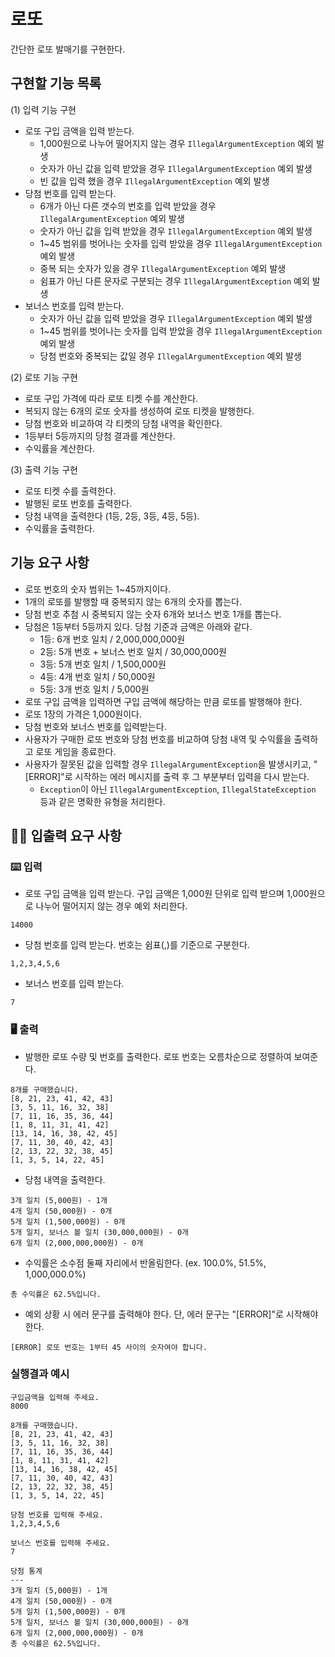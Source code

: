 # 로또
간단한 로또 발매기를 구현한다.

## 구현할 기능 목록

(1) 입력 기능 구현
- 로또 구입 금액을 입력 받는다.
    - 1,000원으로 나누어 떨어지지 않는 경우 `IllegalArgumentException` 예외 발생
    - 숫자가 아닌 값을 입력 받았을 경우 `IllegalArgumentException` 예외 발생
    - 빈 값을 입력 했을 경우 `IllegalArgumentException` 예외 발생
- 당첨 번호를 입력 받는다.
    - 6개가 아닌 다른 갯수의 번호를 입력 받았을 경우 `IllegalArgumentException` 예외 발생
    - 숫자가 아닌 값을 입력 받았을 경우 `IllegalArgumentException` 예외 발생
    - 1~45 범위를 벗어나는 숫자를 입력 받았을 경우 `IllegalArgumentException` 예외 발생
    - 중복 되는 숫자가 있을 경우 `IllegalArgumentException` 예외 발생
    - 쉼표가 아닌 다른 문자로 구분되는 경우 `IllegalArgumentException` 예외 발생
- 보너스 번호를 입력 받는다.
    - 숫자가 아닌 값을 입력 받았을 경우 `IllegalArgumentException` 예외 발생
    - 1~45 범위를 벗어나는 숫자를 입력 받았을 경우 `IllegalArgumentException` 예외 발생
    - 당첨 번호와 중복되는 값일 경우 `IllegalArgumentException` 예외 발생

(2) 로또 기능 구현
- 로또 구입 가격에 따라 로또 티켓 수를 계산한다.
- 복되지 않는 6개의 로또 숫자를 생성하여 로또 티켓을 발행한다.
- 당첨 번호와 비교하여 각 티켓의 당첨 내역을 확인한다.
- 1등부터 5등까지의 당첨 결과를 계산한다.
- 수익률을 계산한다.

(3) 출력 기능 구현
- 로또 티켓 수를 출력한다.
- 발행된 로또 번호를 출력한다.
- 당첨 내역을 출력한다 (1등, 2등, 3등, 4등, 5등).
- 수익률을 출력한다.

## 기능 요구 사항

- 로또 번호의 숫자 범위는 1~45까지이다.
- 1개의 로또를 발행할 때 중복되지 않는 6개의 숫자를 뽑는다.
- 당첨 번호 추첨 시 중복되지 않는 숫자 6개와 보너스 번호 1개를 뽑는다.
- 당첨은 1등부터 5등까지 있다. 당첨 기준과 금액은 아래와 같다.
  - 1등: 6개 번호 일치 / 2,000,000,000원 
  - 2등: 5개 번호 + 보너스 번호 일치 / 30,000,000원 
  - 3등: 5개 번호 일치 / 1,500,000원 
  - 4등: 4개 번호 일치 / 50,000원 
  - 5등: 3개 번호 일치 / 5,000원
- 로또 구입 금액을 입력하면 구입 금액에 해당하는 만큼 로또를 발행해야 한다.
- 로또 1장의 가격은 1,000원이다.
- 당첨 번호와 보너스 번호를 입력받는다.
- 사용자가 구매한 로또 번호와 당첨 번호를 비교하여 당첨 내역 및 수익률을 출력하고 로또 게임을 종료한다.
- 사용자가 잘못된 값을 입력할 경우 `IllegalArgumentException`을 발생시키고, "[ERROR]"로 시작하는 에러 메시지를 출력 후 그 부분부터 입력을 다시 받는다.
  - `Exception`이 아닌 `IllegalArgumentException`, `IllegalStateException` 등과 같은 명확한 유형을 처리한다.


## ✍🏻 입출력 요구 사항

### ⌨️ 입력
- 로또 구입 금액을 입력 받는다. 구입 금액은 1,000원 단위로 입력 받으며 1,000원으로 나누어 떨어지지 않는 경우 예외 처리한다.
```
14000
```

- 당첨 번호를 입력 받는다. 번호는 쉼표(,)를 기준으로 구분한다.
```
1,2,3,4,5,6
```

- 보너스 번호를 입력 받는다.
```
7
```

### 🖥 출력
- 발행한 로또 수량 및 번호를 출력한다. 로또 번호는 오름차순으로 정렬하여 보여준다.
```
8개를 구매했습니다.
[8, 21, 23, 41, 42, 43] 
[3, 5, 11, 16, 32, 38] 
[7, 11, 16, 35, 36, 44] 
[1, 8, 11, 31, 41, 42] 
[13, 14, 16, 38, 42, 45] 
[7, 11, 30, 40, 42, 43] 
[2, 13, 22, 32, 38, 45] 
[1, 3, 5, 14, 22, 45]
```

- 당첨 내역을 출력한다.
```
3개 일치 (5,000원) - 1개
4개 일치 (50,000원) - 0개
5개 일치 (1,500,000원) - 0개
5개 일치, 보너스 볼 일치 (30,000,000원) - 0개
6개 일치 (2,000,000,000원) - 0개
```

- 수익률은 소수점 둘째 자리에서 반올림한다. (ex. 100.0%, 51.5%, 1,000,000.0%)
```
총 수익률은 62.5%입니다.
```

- 예외 상황 시 에러 문구를 출력해야 한다. 단, 에러 문구는 "[ERROR]"로 시작해야 한다.
```
[ERROR] 로또 번호는 1부터 45 사이의 숫자여야 합니다.
```

### 실행결과 예시
```
구입금액을 입력해 주세요.
8000

8개를 구매했습니다.
[8, 21, 23, 41, 42, 43] 
[3, 5, 11, 16, 32, 38] 
[7, 11, 16, 35, 36, 44] 
[1, 8, 11, 31, 41, 42] 
[13, 14, 16, 38, 42, 45] 
[7, 11, 30, 40, 42, 43] 
[2, 13, 22, 32, 38, 45] 
[1, 3, 5, 14, 22, 45]

당첨 번호를 입력해 주세요.
1,2,3,4,5,6

보너스 번호를 입력해 주세요.
7

당첨 통계
---
3개 일치 (5,000원) - 1개
4개 일치 (50,000원) - 0개
5개 일치 (1,500,000원) - 0개
5개 일치, 보너스 볼 일치 (30,000,000원) - 0개
6개 일치 (2,000,000,000원) - 0개
총 수익률은 62.5%입니다.
```
